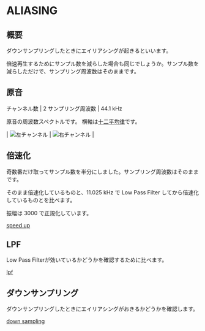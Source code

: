 ALIASING
========

概要
----

ダウンサンプリングしたときにエイリアシングが起きるといいます。

倍速再生するためにサンプル数を減らした場合も同じでしょうか。サンプル数を減らしただけで、サンプリング周波数はそのままです。

原音
----

チャンネル数       |        2
サンプリング周波数 | 44.1 kHz

原音の周波数スペクトルです。
横軸は[十二平均律](http://ja.wikipedia.org/wiki/平均律)です。

| ![左チャンネル](http://purasi-bo.me/image/aliasing/base.d/left.gif) | ![右チャンネル](http://purasi-bo.me/image/aliasing/base.d/right.gif) |

倍速化
------

奇数番だけ取ってサンプル数を半分にしました。サンプリング周波数はそのままです。

そのまま倍速化しているものと、11.025 kHz で Low Pass Filter してから倍速化しているものとを比べます。

振幅は 3000 で正規化しています。

[speed up](speed_up.md)

LPF
---

Low Pass Filterが効いているかどうかを確認するために比べます。

[lpf](lpf.md)

ダウンサンプリング
------------------

ダウンサンプリングしたときにエイリアシングがおきるかどうかを確認します。

[down sampling](down_sampling.md)

